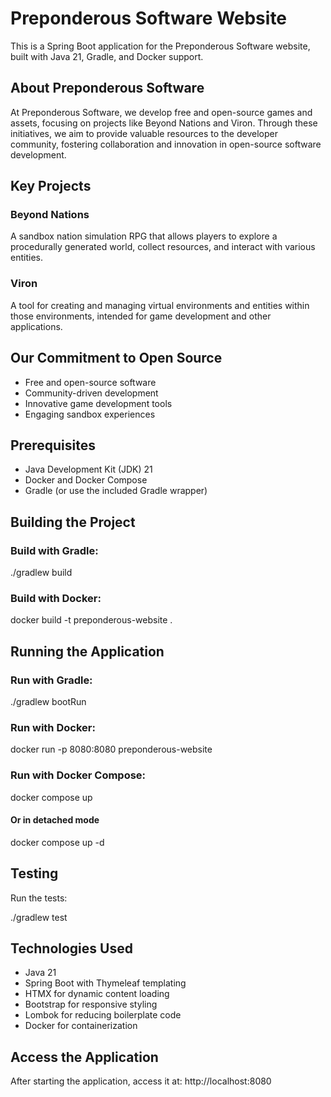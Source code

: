 # Preponderous Software Website

This is a Spring Boot application for the Preponderous Software website, built with Java 21, Gradle, and Docker support.

## About Preponderous Software

At Preponderous Software, we develop free and open-source games and assets, focusing on projects like Beyond Nations and Viron. Through these initiatives, we aim to provide valuable resources to the developer community, fostering collaboration and innovation in open-source software development.

## Key Projects

### Beyond Nations
A sandbox nation simulation RPG that allows players to explore a procedurally generated world, collect resources, and interact with various entities.

### Viron
A tool for creating and managing virtual environments and entities within those environments, intended for game development and other applications.

## Our Commitment to Open Source
- Free and open-source software
- Community-driven development
- Innovative game development tools
- Engaging sandbox experiences

## Prerequisites
- Java Development Kit (JDK) 21
- Docker and Docker Compose
- Gradle (or use the included Gradle wrapper)

## Building the Project
### Build with Gradle:

./gradlew build

### Build with Docker:
docker build -t preponderous-website .

## Running the Application
### Run with Gradle:
./gradlew bootRun

### Run with Docker:
docker run -p 8080:8080 preponderous-website

### Run with Docker Compose:
docker compose up

#### Or in detached mode
docker compose up -d

## Testing
Run the tests:

./gradlew test

## Technologies Used
- Java 21
- Spring Boot with Thymeleaf templating
- HTMX for dynamic content loading
- Bootstrap for responsive styling
- Lombok for reducing boilerplate code
- Docker for containerization

## Access the Application
After starting the application, access it at: http://localhost:8080